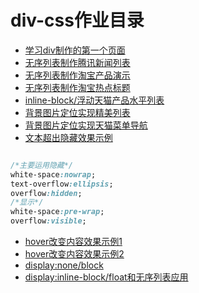 # div-css作业目录
- [学习div制作的第一个页面](https://github.com/Jennifer1216/div-css/blob/master/%E4%BC%98%EF%BC%8D00%EF%BC%8D%E8%BD%AC%E8%A7%92%E4%B8%8D%E8%AF%B4%E5%86%8D%E8%A7%81%EF%BC%8D0%E5%9F%BA%E7%A1%80/introduce.html)
- [无序列表制作腾讯新闻列表](https://github.com/Jennifer1216/div-css/blob/master/%E9%97%AE%E9%A2%98-02-%E8%BD%AC%E8%A7%92%E4%B8%8D%E8%AF%B4%E5%86%8D%E8%A7%81-0%E5%9F%BA%E7%A1%80/homework1.html)
- [无序列表制作淘宝产品演示](https://github.com/Jennifer1216/div-css/blob/master/%E9%97%AE%E9%A2%98-02-%E8%BD%AC%E8%A7%92%E4%B8%8D%E8%AF%B4%E5%86%8D%E8%A7%81-0%E5%9F%BA%E7%A1%80/homework2.html)
- [无序列表制作淘宝热点标题](https://github.com/Jennifer1216/div-css/blob/master/%E9%97%AE%E9%A2%98-02-%E8%BD%AC%E8%A7%92%E4%B8%8D%E8%AF%B4%E5%86%8D%E8%A7%81-0%E5%9F%BA%E7%A1%80/homework3.html)
- [inline-block/浮动天猫产品水平列表](https://github.com/Jennifer1216/div-css/blob/master/%E9%97%AE%E9%A2%98-04-%E8%BD%AC%E8%A7%92%E4%B8%8D%E8%AF%B4%E5%86%8D%E8%A7%81-0%E5%9F%BA%E7%A1%80/%E5%A4%A9%E7%8C%AB%E4%BA%A7%E5%93%81%E5%88%97%E8%A1%A8.html)
- [背景图片定位实现精美列表](https://github.com/Jennifer1216/div-css/blob/master/%E9%97%AE%E9%A2%98-04-%E8%BD%AC%E8%A7%92%E4%B8%8D%E8%AF%B4%E5%86%8D%E8%A7%81-0%E5%9F%BA%E7%A1%80/%E6%96%B0%E9%97%BB%E5%88%97%E8%A1%A8.html)
- [背景图片定位实现天猫菜单导航](https://github.com/Jennifer1216/div-css/blob/master/%E9%97%AE%E9%A2%98-04-%E8%BD%AC%E8%A7%92%E4%B8%8D%E8%AF%B4%E5%86%8D%E8%A7%81-0%E5%9F%BA%E7%A1%80/%E5%B7%A6%E4%BE%A7%E5%AF%BC%E8%88%AA.html)
- [文本超出隐藏效果示例](https://github.com/Jennifer1216/div-css/blob/master/%E9%97%AE%E9%A2%98-04-%E8%BD%AC%E8%A7%92%E4%B8%8D%E8%AF%B4%E5%86%8D%E8%A7%81-0%E5%9F%BA%E7%A1%80/%E5%B7%A6%E4%BE%A7%E5%AF%BC%E8%88%AA.html)
```css

/*主要运用隐藏*/
white-space:nowrap;
text-overflow:ellipsis;
overflow:hidden;
/*显示*/
white-space:pre-wrap;
overflow:visible;

```
- [hover改变内容效果示例1](https://github.com/Jennifer1216/div-css/blob/master/%E9%97%AE%E9%A2%98-08-1975026406-%E8%BD%AC%E8%A7%92%E4%B8%8D%E8%AF%B4%E5%86%8D%E8%A7%81/homework1.html)
- [hover改变内容效果示例2](https://github.com/Jennifer1216/div-css/blob/master/%E9%97%AE%E9%A2%98-08-1975026406-%E8%BD%AC%E8%A7%92%E4%B8%8D%E8%AF%B4%E5%86%8D%E8%A7%81/homework2.html)
- [display:none/block](https://github.com/Jennifer1216/div-css/blob/master/%E9%97%AE%E9%A2%98-10-1975026406-%E8%BD%AC%E8%A7%92%E4%B8%8D%E8%AF%B4%E5%86%8D%E8%A7%81/homework1.html)
- [display:inline-block/float和无序列表应用](https://github.com/Jennifer1216/div-css/blob/master/%E9%97%AE%E9%A2%98-10-1975026406-%E8%BD%AC%E8%A7%92%E4%B8%8D%E8%AF%B4%E5%86%8D%E8%A7%81/homework2.html)
